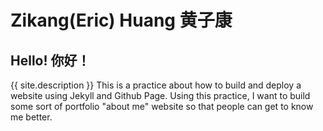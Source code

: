 # Zikang(Eric) Huang 黄子康

## Hello! 你好！
{{ site.description }}
This is a practice about how to build and deploy a website using Jekyll and Github Page. Using this practice, I want to build some sort of portfolio "about me" website so that people can get to know me better.
